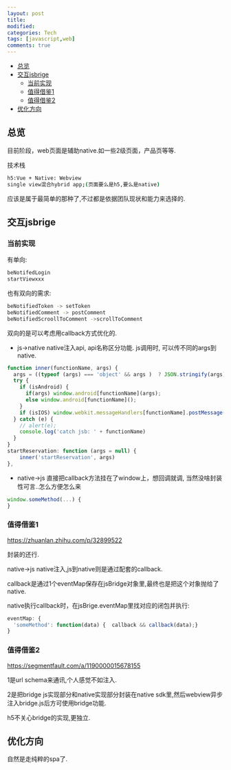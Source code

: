 ```yaml
---
layout: post
title:
modified:
categories: Tech
tags: [javascript,web]
comments: true
---
```

<!-- TOC -->

- [总览](#总览)
- [交互jsbrige](#交互jsbrige)
    - [当前实现](#当前实现)
    - [值得借鉴1](#值得借鉴1)
    - [值得借鉴2](#值得借鉴2)
- [优化方向](#优化方向)

<!-- /TOC -->

## 总览

目前阶段，web页面是辅助native.如一些2级页面，产品页等等.

技术栈
```sh
h5:Vue + Native: Webview
single view混合hybrid app;(页面要么是h5,要么是native)
```
应该是属于最简单的那种了,不过都是依据团队现状和能力来选择的.

## 交互jsbrige

### 当前实现
有单向:
```sh
beNotifedLogin
startViewxxx
```
也有双向的需求:
```sh
beNotifiedToken -> setToken
beNotifiedComment -> postComment
beNotifiedScroollToComment ->scrollToComment
```
双向的是可以考虑用callback方式优化的.

* js->native
native注入api, api名称区分功能. js调用时, 可以传不同的args到native.
```js
function inner(functionName, args) {
  args = ((typeof (args) === 'object' && args )  ? JSON.stringify(args) : args);
  try {
    if (isAndroid) {
      if(args) window.android[functionName](args);
      else window.android[functionName]();
    }
    if (isIOS) window.webkit.messageHandlers[functionName].postMessage(args);
  } catch (e) {
    // alert(e);
    console.log('catch jsb: ' + functionName)
  }
}
startReservation: function (args = null) {
    inner('startReservation', args)
},
```


* native->js
直接把callback方法挂在了window上，想回调就调, 当然没啥封装性可言..怎么方便怎么来
```js
window.someMethod(...) {
}
```


### 值得借鉴1

<https://zhuanlan.zhihu.com/p/32899522>

封装的还行.

native->js native注入,js到native则是通过配套的callback.

callback是通过1个eventMap保存在jsBridge对象里,最终也是把这个对象抛给了native.

native执行callback时，在jsBrige.eventMap里找对应的闭包并执行:

```js
eventMap: {
  'someMethod': function(data) {  callback && callback(data);}
}
```

### 值得借鉴2

<https://segmentfault.com/a/1190000015678155>

1是url schema来通讯,个人感觉不如注入.

2是把bridge js实现部分和native实现部分封装在native sdk里,然后webview异步注入bridge.js后方可使用bridge功能.

h5不关心bridge的实现,更独立. 


## 优化方向

自然是走纯粹的spa了.



